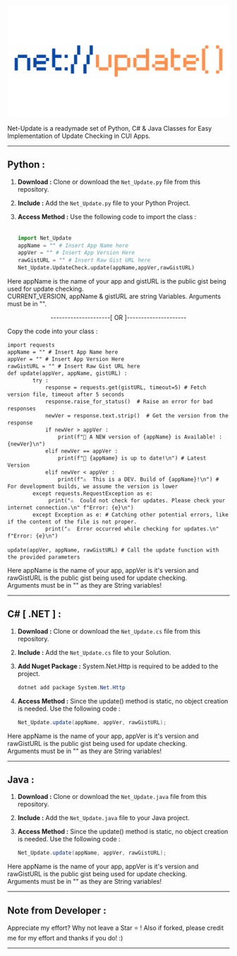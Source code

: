 <p align="center">
  <img src="https://github.com/Chill-Astro/Net-Update/blob/main/Net-Update.png" width="540px">
</p>
Net-Update is a readymade set of Python, C# & Java Classes for Easy Implementation of Update Checking in CUI Apps.

---

## Python :

1.  **Download :** Clone or download the `Net_Update.py` file from this repository.
2.  **Include :** Add the `Net_Update.py` file to your Python Project.
3.  **Access Method :** Use the following code to import the class :

    ```Python

    import Net_Update
    appName = "" # Insert App Name here
    appVer = "" # Insert App Version Here
    rawGistURL = "" # Insert Raw Gist URL here
    Net_Update.UpdateCheck.update(appName,appVer,rawGistURL)

    ```

    
Here appName is the name of your app and gistURL is the public gist being used for update checking.    
CURRENT_VERSION, appName & gistURL are string Variables. Arguments must be in "".

<p align="center">
  ---------------------[ OR ]---------------------
</p>

Copy the code into your class :

    import requests    
    appName = "" # Insert App Name here
    appVer = "" # Insert App Version Here
    rawGistURL = "" # Insert Raw Gist URL here
    def update(appVer, appName, gistURL) :
            try :
                response = requests.get(gistURL, timeout=5) # Fetch version file, timeout after 5 seconds
                response.raise_for_status()  # Raise an error for bad responses
                newVer = response.text.strip()  # Get the version from the response
                if newVer > appVer :
                    print(f"🎉 A NEW version of {appName} is Available! : {newVer}\n")
                elif newVer == appVer :
                    print(f"🎉 {appName} is up to date!\n") # Latest Version
                elif newVer < appVer :
                    print(f"⚠️  This is a DEV. Build of {appName}!\n") # For development builds, we assume the version is lower
            except requests.RequestException as e:
                 print("⚠️  Could not check for updates. Please check your internet connection.\n" f"Error: {e}\n")
            except Exception as e: # Catching other potential errors, like if the content of the file is not proper.
                print("⚠️  Error occurred while checking for updates.\n" f"Error: {e}\n")
    
    update(appVer, appName, rawGistURL) # Call the update function with the provided parameters    
        
    
Here appName is the name of your app, appVer is it's version and rawGistURL is the public gist being used for update checking.    
Arguments must be in "" as they are String variables!

---

## C# [ .NET ] :

1.  **Download :** Clone or download the `Net_Update.cs` file from this repository.
2.  **Include :** Add the `Net_Update.cs` file to your Solution.
3.  **Add Nuget Package :** System.Net.Http is required to be added to the project.
    ```C#
    dotnet add package System.Net.Http
    ```
4.  **Access Method :** Since the update() method is static, no object creation is needed. Use the following code :  

    ```C#
    Net_Update.update(appName, appVer, rawGistURL);
    ```

Here appName is the name of your app, appVer is it's version and rawGistURL is the public gist being used for update checking.    
Arguments must be in "" as they are String variables!

---

## Java :

1.  **Download :** Clone or download the `Net_Update.java` file from this repository.
2.  **Include :** Add the `Net_Update.java` file to your Java project.
3.  **Access Method :** Since the update() method is static, no object creation is needed. Use the following code :


    ```java
    Net_Update.update(appName, appVer, rawGistURL);
    ```

Here appName is the name of your app, appVer is it's version and rawGistURL is the public gist being used for update checking.    
Arguments must be in "" as they are String variables!

---

## Note from Developer :

Appreciate my effort? Why not leave a Star ⭐ ! Also if forked, please credit me for my effort and thanks if you do! :)

---
